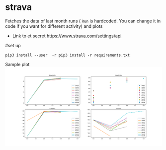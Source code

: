 # strava

Fetches the data of last month runs ( `Run` is hardcoded. You can change it in code if you want for different activity) and plots

* Link to et secret https://www.strava.com/settings/api

#set up
```
pip3 install --user  -r pip3 install -r requirements.txt 

```

Sample plot
![Sample Plot](https://raw.githubusercontent.com/ac427/strava/main/example.png)
